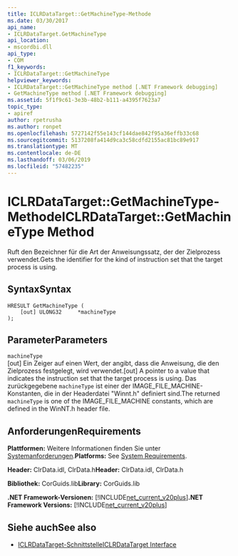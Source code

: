```yaml
---
title: ICLRDataTarget::GetMachineType-Methode
ms.date: 03/30/2017
api_name:
- ICLRDataTarget.GetMachineType
api_location:
- mscordbi.dll
api_type:
- COM
f1_keywords:
- ICLRDataTarget::GetMachineType
helpviewer_keywords:
- ICLRDataTarget::GetMachineType method [.NET Framework debugging]
- GetMachineType method [.NET Framework debugging]
ms.assetid: 5f1f9c61-3e3b-48b2-b111-a4395f7623a7
topic_type:
- apiref
author: rpetrusha
ms.author: ronpet
ms.openlocfilehash: 5727142f55e143cf144dae842f95a36effb33c68
ms.sourcegitcommit: 5137208fa414d9ca3c58cdfd2155ac81bc89e917
ms.translationtype: MT
ms.contentlocale: de-DE
ms.lasthandoff: 03/06/2019
ms.locfileid: "57482235"
---
```

# <a name="iclrdatatargetgetmachinetype-method"></a><span data-ttu-id="112be-102">ICLRDataTarget::GetMachineType-Methode</span><span class="sxs-lookup"><span data-stu-id="112be-102">ICLRDataTarget::GetMachineType Method</span></span>
<span data-ttu-id="112be-103">Ruft den Bezeichner für die Art der Anweisungssatz, der der Zielprozess verwendet.</span><span class="sxs-lookup"><span data-stu-id="112be-103">Gets the identifier for the kind of instruction set that the target process is using.</span></span>  
  
## <a name="syntax"></a><span data-ttu-id="112be-104">Syntax</span><span class="sxs-lookup"><span data-stu-id="112be-104">Syntax</span></span>  
  
```  
HRESULT GetMachineType (  
    [out] ULONG32     *machineType  
);  
```  
  
## <a name="parameters"></a><span data-ttu-id="112be-105">Parameter</span><span class="sxs-lookup"><span data-stu-id="112be-105">Parameters</span></span>  
 `machineType`  
 <span data-ttu-id="112be-106">[out] Ein Zeiger auf einen Wert, der angibt, dass die Anweisung, die den Zielprozess festgelegt, wird verwendet.</span><span class="sxs-lookup"><span data-stu-id="112be-106">[out] A pointer to a value that indicates the instruction set that the target process is using.</span></span> <span data-ttu-id="112be-107">Das zurückgegebene `machineType` ist einer der IMAGE_FILE_MACHINE-Konstanten, die in der Headerdatei "Winnt.h" definiert sind.</span><span class="sxs-lookup"><span data-stu-id="112be-107">The returned `machineType` is one of the IMAGE_FILE_MACHINE constants, which are defined in the WinNT.h header file.</span></span>  
  
## <a name="requirements"></a><span data-ttu-id="112be-108">Anforderungen</span><span class="sxs-lookup"><span data-stu-id="112be-108">Requirements</span></span>  
 <span data-ttu-id="112be-109">**Plattformen:** Weitere Informationen finden Sie unter [Systemanforderungen](../../../../docs/framework/get-started/system-requirements.md).</span><span class="sxs-lookup"><span data-stu-id="112be-109">**Platforms:** See [System Requirements](../../../../docs/framework/get-started/system-requirements.md).</span></span>  
  
 <span data-ttu-id="112be-110">**Header:** ClrData.idl, ClrData.h</span><span class="sxs-lookup"><span data-stu-id="112be-110">**Header:** ClrData.idl, ClrData.h</span></span>  
  
 <span data-ttu-id="112be-111">**Bibliothek:** CorGuids.lib</span><span class="sxs-lookup"><span data-stu-id="112be-111">**Library:** CorGuids.lib</span></span>  
  
 <span data-ttu-id="112be-112">**.NET Framework-Versionen:** [!INCLUDE[net_current_v20plus](../../../../includes/net-current-v20plus-md.md)]</span><span class="sxs-lookup"><span data-stu-id="112be-112">**.NET Framework Versions:** [!INCLUDE[net_current_v20plus](../../../../includes/net-current-v20plus-md.md)]</span></span>  
  
## <a name="see-also"></a><span data-ttu-id="112be-113">Siehe auch</span><span class="sxs-lookup"><span data-stu-id="112be-113">See also</span></span>
- [<span data-ttu-id="112be-114">ICLRDataTarget-Schnittstelle</span><span class="sxs-lookup"><span data-stu-id="112be-114">ICLRDataTarget Interface</span></span>](../../../../docs/framework/unmanaged-api/debugging/iclrdatatarget-interface.md)
